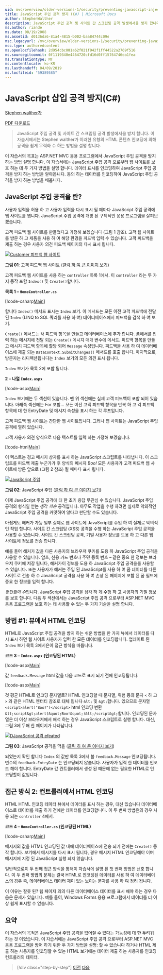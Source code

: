 ```yaml
---
uid: mvc/overview/older-versions-1/security/preventing-javascript-injection-attacks-cs
title: JavaScript 주입 공격 방지 (C#) | Microsoft Docs
author: StephenWalther
description: JavaScript 주입 공격 및 사이트 간 스크립팅 공격 발생에서을 방지 합니다. 이 자습서에서는 Stephen walther가 하는 방법을 쉽게 de 설명 하는 중...
ms.author: riande
ms.date: 08/19/2008
ms.assetid: d0136da6-81a4-4815-b002-baa84744c09e
msc.legacyurl: /mvc/overview/older-versions-1/security/preventing-javascript-injection-attacks-cs
msc.type: authoredcontent
ms.openlocfilehash: 2d954cbc001a62f021f942f1ff44522a2769f516
ms.sourcegitcommit: 0f1119340e4464720cfd16d0ff15764746ea1fea
ms.translationtype: MT
ms.contentlocale: ko-KR
ms.lasthandoff: 04/09/2019
ms.locfileid: "59389585"
---
```

# <a name="preventing-javascript-injection-attacks-c"></a>JavaScript 삽입 공격 방지(C#)

[Stephen walther가](https://github.com/StephenWalther)

[PDF 다운로드](http://download.microsoft.com/download/8/4/8/84843d8d-1575-426c-bcb5-9d0c42e51416/ASPNET_MVC_Tutorial_06_CS.pdf)

> JavaScript 주입 공격 및 사이트 간 스크립팅 공격 발생에서을 방지 합니다. 이 자습서에서는 Stephen walther가 이러한 유형의 HTML 콘텐츠 인코딩에 의해 공격을 쉽게 무력화 수 하는 방법을 설명 합니다.


이 자습서의 목표는 ASP.NET MVC 응용 프로그램에서 JavaScript 주입 공격을 방지 하는 방법 설명 합니다. 이 자습서에는 JavaScript 주입 공격 으로부터 웹 사이트를 보호 하는 데 두 가지 방법을 설명 합니다. 데이터 표시를 인코딩하여 JavaScript 주입 공격을 방지 하는 방법을 알아봅니다. 동의 하는 데이터를 인코딩하여 JavaScript 주입 공격을 방지 하는 방법을 배웁니다.

## <a name="what-is-a-javascript-injection-attack"></a>JavaScript 주입 공격을 란?

사용자 입력을 허용 하 고 사용자 입력을 다시 표시 될 때마다 JavaScript 주입 공격에 웹 사이트를 엽니다. JavaScript 주입 공격에 개방 된 구체적인 응용 프로그램을 살펴보겠습니다.

고객 피드백 웹 사이트를 만들었다고 가정해 보겠습니다 (그림 1 참조). 고객 웹 사이트를 방문 하 고 제품을 사용 하 여 해당 환경을 피드백 입력 수 있습니다. 고객 피드백을 제출 하는 경우 사용자 의견 피드백 페이지의 다시 표시 됩니다.


[![Customer 피드백 웹 사이트](preventing-javascript-injection-attacks-cs/_static/image2.png)](preventing-javascript-injection-attacks-cs/_static/image1.png)

**그림 01**: 고객 피드백 웹 사이트 ([클릭 하 여 큰 이미지 보기](preventing-javascript-injection-attacks-cs/_static/image3.png))


고객 피드백 웹 사이트를 사용 하는 `controller` 목록 1에서. 이 `controller` 라는 두 가지 동작 포함 `Index()` 및 `Create()`합니다.

**목록 1 – `HomeController.cs`**

[!code-csharp[Main](preventing-javascript-injection-attacks-cs/samples/sample1.cs)]

합니다 `Index()` 메서드 표시는 `Index` 보기. 이 메서드는 모든 이전 고객 피드백에 전달 된 `Index` (LINQ to SQL 쿼리를 사용 하 여) 데이터베이스에서 피드백을 검색 하 여 보기.

`Create()` 메서드는 새 피드백 항목을 만들고 데이터베이스에 추가 합니다. 폼에서를 입력 하는 메시지에 전달 되는 `Create()` 메시지 매개 변수에 메서드. 피드백 항목을 만들고 메시지 피드백 항목에 할당 되어 `Message` 속성입니다. 피드백을 사용 하 여 데이터베이스에 제출 되는 `DataContext.SubmitChanges()` 메서드를 호출 합니다. 마지막으로, 방문자는 리디렉션됩니다는 `Index` 보기의 모든 의견 표시 됩니다.

`Index` 보기가 목록 2에 포함 됩니다.

**2 – 나열 `Index.aspx`**

[!code-aspx[Main](preventing-javascript-injection-attacks-cs/samples/sample2.aspx)]

`Index` 보기에는 두 섹션이 있습니다. 맨 위 섹션에는 실제 고객 피드백이 포함 되어 있습니다. 아래쪽 섹션에는 For 포함... 모든 이전 고객 피드백 항목을 반복 하 고 각 피드백 항목에 대 한 EntryDate 및 메시지 속성을 표시 하는 각 루프입니다.

고객 피드백 웹 사이트는 간단한 웹 사이트입니다. 그러나 웹 사이트는 JavaScript 주입 공격에 열려 있습니다.

고객 사용자 의견 양식으로 다음 텍스트를 입력 하는 가정해 보겠습니다.

[!code-html[Main](preventing-javascript-injection-attacks-cs/samples/sample3.html)]

이 텍스트는 경고 메시지 상자를 표시 하는 JavaScript 스크립트를 나타냅니다. 이 스크립트를 피드백 제출 누군가가 후 양식의 메시지 <em>Boo!</em> 모든 사용자가 고객 피드백 웹 사이트에 방문 앞으로 (그림 2 참조) 될 때마다 표시 됩니다.


[![JavaScript 주입](preventing-javascript-injection-attacks-cs/_static/image5.png)](preventing-javascript-injection-attacks-cs/_static/image4.png)

**그림 02**: JavaScript 주입 ([클릭 하 여 큰 이미지 보기](preventing-javascript-injection-attacks-cs/_static/image6.png))


이제 JavaScript 주입 공격에 대 한 초기 응답 무관심 수 있습니다. JavaScript 주입 공격의 형식일 뿐는 생각 *파손* 공격입니다. 아무도 작업을 수행 하려면 실제로 악의적인 JavaScript 주입 공격을 커밋하여 않다고 판단할 수도 있습니다.

아쉽게도 해커가 가능 일부 실제로 웹 사이트에 JavaScript를 주입 하 여 실제로 악의적인 작업 합니다. 사이트 간 스크립팅 (XSS) 공격을 수행 하는 JavaScript 주입 공격을 사용할 수 있습니다. 사이트 간 스크립팅 공격, 기밀 사용자 정보를 도용 하 고 다른 웹 사이트에 정보를 전송 합니다.

예를 들어 해커가 값을 다른 사용자의 브라우저 쿠키를 도용 하 JavaScript 주입 공격을 사용할 수 있습니다. 암호, 신용 카드 번호나 주민 등록 번호 – 같은 중요 한 정보는 브라우저 쿠키에 저장 됩니다, 해커가이 정보를 도용 하 JavaScript 주입 공격을를 사용할 수 있습니다. 또는 사용자가 해커는 주입 된 JavaScript를 사용 하 여 폼 데이터를 다른 사이트로 전송 하 수 JavaScript 공격을 사용 하 여 손상 된 페이지에 포함 된 폼 필드에 중요 한 정보를 입력 합니다.

*장단점이 수*입니다. JavaScript 주입 공격을 심각 하 게 수행 하 고 사용자의 기밀 정보를 보호 합니다. 다음 두 섹션에서는 JavaScript 주입 공격 으로부터 ASP.NET MVC 응용 프로그램을 보호 하는 데 사용할 수 있는 두 가지 기술을 설명 합니다.

## <a name="approach-1-html-encode-in-the-view"></a>방법 #1: 뷰에서 HTML 인코딩

HTML로 JavaScript 주입 공격을 방지 하는 쉬운 방법을 한 가지 뷰에서 데이터를 다시 표시 하면 웹 사이트 사용자가 입력 한 모든 데이터를 인코딩합니다. 업데이트 된 `Index` 보기 목록 3에서은이 접근 방식을 따릅니다.

**코드 3 – `Index.aspx` (인코딩된 HTML)**

[!code-aspx[Main](preventing-javascript-injection-attacks-cs/samples/sample4.aspx)]

값 `feedback.Message` html 값을 다음 코드로 표시 되기 전에 인코딩됩니다.

[!code-aspx[Main](preventing-javascript-injection-attacks-cs/samples/sample5.aspx)]

것 평균 HTML로 인코딩 문자열로? HTML 인코딩할 때 문자열, 위험 등의 문자 `<` 하 고 `>` 와 같은 HTML 엔터티 참조로 대체 됩니다 `&lt;` 및 `&gt;`합니다. 있으므로 문자열 `<script>alert("Boo!")</script>` html 인코딩 변환 `&lt;script&gt;alert(&quot;Boo!&quot;)&lt;/script&gt;`합니다. 인코딩된 문자열은 더 이상 브라우저에서 해석 하는 경우 JavaScript 스크립트로 실행 합니다. 대신, 그림 3에 무해 한 페이지가 나타납니다.


[![DJavaScript 공격 efeated](preventing-javascript-injection-attacks-cs/_static/image8.png)](preventing-javascript-injection-attacks-cs/_static/image7.png)

**그림 03**: JavaScript 공격을 막을 ([클릭 하 여 큰 이미지 보기](preventing-javascript-injection-attacks-cs/_static/image9.png))


되었는지 확인 합니다 `Index` 의 값만 목록 3에서 볼 `feedback.Message` 인코딩됩니다. 변수의 `feedback.EntryDate` 는 인코딩되지 않습니다. 사용자가 입력 한 데이터를 인코드 해야 합니다. EntryDate 값 컨트롤러에서 생성 된 때문에 없는 필요한 HTML로 인코딩할이 값입니다.

## <a name="approach-2-html-encode-in-the-controller"></a>접근 방식 2: 컨트롤러에서 HTML 인코딩

HTML HTML 인코딩 데이터 뷰에서 데이터를 표시 하는 경우, 대신 있습니다 데이터베이스로 데이터를 제출 하기 전에만 데이터를 인코딩합니다. 이 두 번째 방법은의 경우 사용 되는 `controller` 4에서.

**코드 4 – `HomeController.cs` (인코딩된 HTML)**

[!code-csharp[Main](preventing-javascript-injection-attacks-cs/samples/sample6.cs)]

메시지의 값을 HTML 인코딩된 값 내에 데이터베이스에 전송 되기 전에는 `Create()` 동작 합니다. 보기에서 메시지를 다시 표시 됩니다, 경우 메시지 HTML 인코딩해야 이며 메시지에 지정 된 JavaScript 실행 되지 않습니다.

일반적으로이 두 번째 접근 방식을 통해이 자습서에 설명 된 첫 번째 방법은 선호 합니다. 이 두 번째 방법의 문제는 결국 HTML로 인코딩된 데이터를 사용 하 여 데이터베이스의 경우 즉, 데이터베이스 데이터 재미 있는 보이는 문자를 사용 하 여 정리 됩니다.

이 이유는 잘못 된? 웹 페이지 외의 다른 데이터베이스 데이터를 표시 해야 하는 경우 다음은 문제가 있습니다. 예를 들어, Windows Forms 응용 프로그램에서 데이터를 더 이상 쉽게 표시할 수 없습니다.

## <a name="summary"></a>요약

이 자습서의 목적은 JavaScript 주입 공격을 없어질 수 있다는 가능성에 대 한 두려워 하는 것 이었습니다. 이 자습서에는 JavaScript 주입 공격 으로부터 ASP.NET MVC 응용 프로그램을 방어 하기 위한 두 가지 방법을 설명: 할 수 있습니다 하거나 HTML 제출 하는 사용자를 인코딩할 수 있는 HTML 보기에는 데이터 제출 하는 사용자를 인코딩 컨트롤러의 데이터.

> [!div class="step-by-step"]
> [이전](authenticating-users-with-windows-authentication-cs.md)
> [다음](authenticating-users-with-forms-authentication-vb.md)
